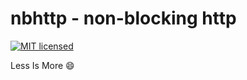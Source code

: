 # nbhttp - non-blocking http

[![MIT licensed][3]][4]

[3]: https://img.shields.io/badge/license-BSD-blue.svg
[4]: LICENSE

Less Is More :smile:
